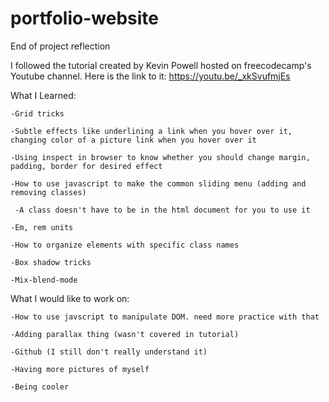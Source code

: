 # portfolio-website

End of project reflection

I followed the tutorial created by Kevin Powell hosted on freecodecamp's Youtube channel. Here is the link to it: https://youtu.be/_xkSvufmjEs

What I Learned:

	-Grid tricks

	-Subtle effects like underlining a link when you hover over it, changing color of a picture link when you hover over it

	-Using inspect in browser to know whether you should change margin, padding, border for desired effect

	-How to use javascript to make the common sliding menu (adding and removing classes)

 	 -A class doesn't have to be in the html document for you to use it
  
	-Em, rem units

	-How to organize elements with specific class names

	-Box shadow tricks

	-Mix-blend-mode


What I would like to work on:

	-How to use javscript to manipulate DOM. need more practice with that

	-Adding parallax thing (wasn't covered in tutorial)

	-Github (I still don't really understand it)

	-Having more pictures of myself

	-Being cooler
